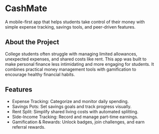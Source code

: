# CashMate
A mobile-first app that helps students take control of their money with simple expense tracking, savings tools, and peer-driven features.
## About the Project
College students often struggle with managing limited allowances, unexpected expenses, and shared costs like rent. This app was built to make personal finance less intimidating and more engaging for students. It combines practical money management tools with gamification to encourage healthy financial habits.
## Features
* Expense Tracking: Categorize and monitor daily spending.
* Savings Pots: Set savings goals and track progress visually.
* Rent Split: Simplify shared living costs with automated splitting.
* Side-Income Tracking: Record and manage part-time earnings.
* Gamification & Rewards: Unlock badges, join challenges, and earn referral rewards.
